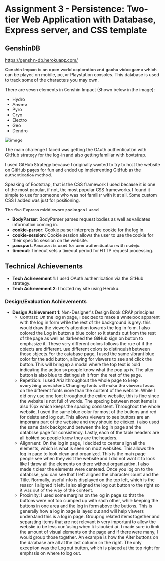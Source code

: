 Assignment 3 - Persistence: Two-tier Web Application with Database, Express server, and CSS template
===

## GenshinDB

https://genshin-db.herokuapp.com/

Genshin Impact is an open world exploration and gacha video game which can be played on mobile, pc, or Playstation consoles. This database is used to track
some of the characters you may own. 

There are seven elements in Genshin Impact (Shown below in the image):
- Hydro
- Anemo
- Pyro
- Cryo
- Electro
- Geo
- Dendro

![image](https://staticg.sportskeeda.com/editor/2021/06/67258-16247348366456-800.jpg)

The main challenge I faced was getting the OAuth authentication with GitHub strategy for the log-in and also getting familiar with bootstrap.

I used GitHub Strategy because I originally wanted to try to host the website on GitHub pages for fun and ended up implementing GitHub as the authentication method.

Speaking of Bootstrap, that is the CSS framework I used because it is one of the most popular, if not, the most popular CSS frameworks. I found it simple to use for 
someone who was not familiar with it at all. Some custom CSS I added was just for positioning.

The five Express middleware packages I used:
- **BodyParser**: BodyParser parses request bodies as well as validates information coming in.
- **cookie-parser**: Cookie parser interprets the cookie for the log in.
- **cookie-session**: Cookie session allows the user to use the cookie for their specific session on the website.
- **passport**: Passport is used for user authentication with nodejs. 
- **timeout**: Timeout sets a timeout period for HTTP request processing.

## Technical Achievements
- **Tech Achievement 1**: I used OAuth authentication via the GitHub strategy.
- **Tech Achievement 2**: I hosted my site using Heroku.

### Design/Evaluation Achievements
- **Design Achievement 1**: Non-Designer's Design Book CRAP principles
  * Contrast: On the log in page, I decided to make a white box apparent with the log in form while the rest of the background is grey. 
  this would draw the viewer's attention towards the log in form. I also colored the Log in button a blue color so it stands out from 
  the rest of the page as well as darkened the GitHub sign on button to emphasize it. These very different colors follows the rule of if the objects are different, use different colors to distinguish between those objects.For the database page, I used the same vibrant 
  blue color for the add button, allowing for viewers to see and click the button. This will bring up a modal where the top text is 
  bold indicating the action so people know what the pop up is. The alter button is also blue to distinguish it from the rest of the 
  page. 
  * Repetition: I used Arial throughout the whole page to keep everything consistent. Changing fonts will make the viewers focus on the different fonts more than the content of the website. While I did only use one font throughout the entire website, this is fine since the website is not full of words. The spacing between most items is also 10px which keeps the spacing consistent. Throughout the whole website, I used the same blue color for most of the buttons and red for delete and log out. This allows viewers to see buttons are an important part of the website and they should be clicked. I also used the same dark background between the log in page and the database page for consistency. Lastly, each of the table headers are all bolded so people know they are the headers.
  * Alignment: On the log in page, I decided to center align all the elements, which is what is seen on most websites. This allows the log in page to look clean and organized. This is the main page people see when they visit the website and I did not want it to look like I threw all the elements on there without organization. I also made it clear the elements were centered. Once you log on to the database, you can see that I left aligned the character count and the Title. Normally, useful info is displayed on the top left, which is the reason I aligned it left. I also aligned the log out button to the right so it was out of the way of the content. 
  * Proximity: I used some margins on the log in page so that the buttons were not too clumped up with each other, while keeping the buttons in one area and the log in form above the buttons. This is generally how a log in page is layed out and will help viewers understand this is a log in page. Grouping related items together and separating items that are not relevant is very important to allow the website to be less confusing when it is looked at. I made sure to limit the amount of visual elements on the page and if there were many, I would group those together. An example is how the Alter buttons on the database are all at the last column on the right. The only exception was the Log out button, which is placed at the top right for emphasis on where to log out.
